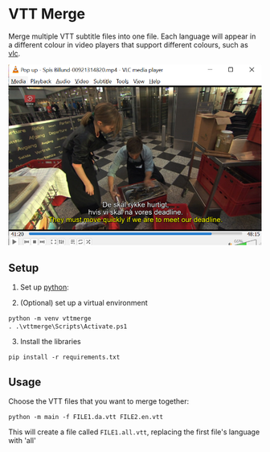 # VTT Merge

Merge multiple VTT subtitle files into one file.  Each language will appear in a different 
colour in video players that support different colours, such as [vlc](https://www.videolan.org/).


![Preview](https://github.com/mikebridge/vttmerge/blob/master/img/preview.png?raw=true)

## Setup

  1) Set up [python](https://www.python.org/downloads/):

  2) (Optional) set up a virtual environment

```
python -m venv vttmerge
. .\vttmerge\Scripts\Activate.ps1
```

  3) Install the libraries

```
pip install -r requirements.txt
```

## Usage

Choose the VTT files that you want to merge together:

```
python -m main -f FILE1.da.vtt FILE2.en.vtt
```

This will create a file called `FILE1.all.vtt`, replacing the first file's language with 'all'

